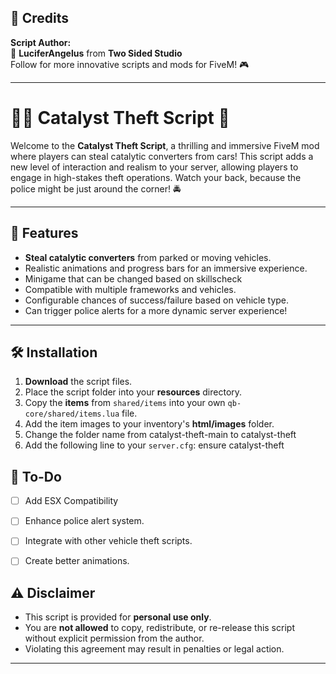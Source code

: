 ## 🔗 Credits
**Script Author:**  
👑 **LuciferAngelus** from **Two Sided Studio**  
Follow for more innovative scripts and mods for FiveM! 🎮

---
# 🚗🔧 Catalyst Theft Script 🚨

Welcome to the **Catalyst Theft Script**, a thrilling and immersive FiveM mod where players can steal catalytic converters from cars! 
This script adds a new level of interaction and realism to your server, allowing players to engage in high-stakes theft operations. 
Watch your back, because the police might be just around the corner! 🚔

---

## 📜 Features

- **Steal catalytic converters** from parked or moving vehicles.
- Realistic animations and progress bars for an immersive experience.
- Minigame that can be changed based on skillscheck
- Compatible with multiple frameworks and vehicles.
- Configurable chances of success/failure based on vehicle type.
- Can trigger police alerts for a more dynamic server experience!

---

## 🛠️ Installation

1. **Download** the script files.
2. Place the script folder into your **resources** directory.
3. Copy the **items** from `shared/items` into your own `qb-core/shared/items.lua` file.
4. Add the item images to your inventory's **html/images** folder.
5. Change the folder name from catalyst-theft-main to catalyst-theft
5. Add the following line to your `server.cfg`:  ensure catalyst-theft

## 📝 To-Do

- [ ] Add ESX Compatibility
- [ ] Enhance police alert system.
- [ ] Integrate with other vehicle theft scripts.
- [ ] Create better animations.


## ⚠️ Disclaimer

- This script is provided for **personal use only**. 
- You are **not allowed** to copy, redistribute, or re-release this script without explicit permission from the author.
- Violating this agreement may result in penalties or legal action.

---

